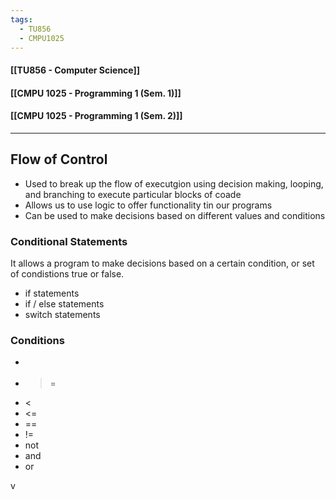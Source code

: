 ```yaml
---
tags:
  - TU856
  - CMPU1025
---
```

#### [[TU856 - Computer Science]]
#### [[CMPU 1025 - Programming 1 (Sem. 1)]]
#### [[CMPU 1025 - Programming 1 (Sem. 2)]]

---

## Flow of Control
- Used to break up the flow of executgion using decision making, looping, and branching to execute particular blocks of coade
- Allows us to use logic to offer functionality tin our programs
- Can be used to make decisions based on different values and conditions

### Conditional Statements
It allows a program to make decisions based on a certain condition, or set of condistions true or false.
- if statements
- if / else statements
- switch statements

### Conditions
- >
- >=
- <
- <=
- ==
- !=
- not
- and
- or

v